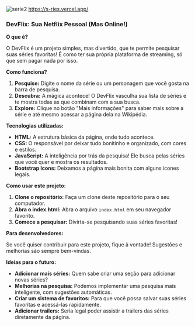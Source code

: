 ![serie2](https://github.com/user-attachments/assets/c7cabaaa-4786-4d30-82d5-9f973b4a71ea)
https://s-ries.vercel.app/

###  **DevFlix: Sua Netflix Pessoal (Mas Online!)** 

**O que é?**

O DevFlix é um projeto simples, mas divertido, que te permite pesquisar suas séries favoritas! É como ter sua própria plataforma de streaming, só que sem pagar nada por isso. 

**Como funciona?**

1. **Pesquise:** Digite o nome da série ou um personagem que você gosta na barra de pesquisa.
2. **Descubra:** A mágica acontece! O DevFlix vasculha sua lista de séries e te mostra todas as que combinam com a sua busca.
3. **Explore:** Clique no botão "Mais informações" para saber mais sobre a série e até mesmo acessar a página dela na Wikipédia.

**Tecnologias utilizadas:**

* **HTML:** A estrutura básica da página, onde tudo acontece.
* **CSS:** O responsável por deixar tudo bonitinho e organizado, com cores e estilos.
* **JavaScript:** A inteligência por trás da pesquisa! Ele busca pelas séries que você quer e mostra os resultados.
* **Bootstrap Icons:** Deixamos a página mais bonita com alguns ícones legais.

**Como usar este projeto:**

1. **Clone o repositório:** Faça um clone deste repositório para o seu computador.
2. **Abra o index.html:** Abra o arquivo `index.html` em seu navegador favorito.
3. **Comece a pesquisar:** Divirta-se pesquisando suas séries favoritas!

**Para desenvolvedores:**

Se você quiser contribuir para este projeto, fique à vontade! Sugestões e melhorias são sempre bem-vindas. 

**Ideias para o futuro:**

* **Adicionar mais séries:** Quem sabe criar uma seção para adicionar novas séries?
* **Melhorias na pesquisa:** Podemos implementar uma pesquisa mais inteligente, com sugestões automáticas.
* **Criar um sistema de favoritos:** Para que você possa salvar suas séries favoritas e acessá-las rapidamente.
* **Adicionar trailers:** Seria legal poder assistir a trailers das séries diretamente da página.







